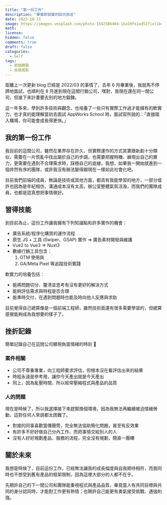 ```yaml
---
title: "第一份工作"
description: "畢業即就業的踩坑旅途"
date: 2023-10-11
image: https://images.unsplash.com/photo-1542586484-1ba19fe1ad53?ixlib=rb-4.0.3&ixid=M3wxMjA3fDB8MHxwaG90by1wYWdlfHx8fGVufDB8fHx8fA%3D%3D&auto=format&fit=crop&w=1740&q=80
math:
license:
hidden: false
comments: true
draft: false
categories:
  - Self
tags:
  - 前端開發
  - 自我成長
---
```


距離上一次更新 blog 已經是 2022/03 的事情了，去年 6 月畢業後，我就馬不停蹄地面試，也順利在 8 月進到現在這間行銷公司，嘿對，我現在還在同一間公司，但接下來計畫要去別的地方鍛鍊。

這一年多來，學到許多技術與觀念，也培養了一些只有實際工作過才能擁有的軟實力，也才真的能理解當初去面試 AppWorks School 時，面試官所說的：「直接踏入職場，你可能會成長得更快。」

## 我的第一份工作

我目前的這間公司，雖然在業界存在許久，但實際運作的方式其實跟新創十分類似，需要在一片慌亂中找出屬於自己的步調，也需要把握時機、展現出自己的實力，更需要在遇到不合理需求時，踩穩自己的底線，我想，如果我一開始就進到一個井然有序的團隊，或許我沒有辦法變得跟現在一樣如此社會化吧。

目前我們前端的成員，無論是技術或其他方面，都具有我能學習的地方，一部分或許也因為是年紀相仿，溝通成本沒有太高，辦公室整體氣氛活潑，而我們的團隊成員，也都是認真想把事情做好。

## 習得技能

到目前為止，這份工作讓我擁有下列知識點和許多實作的機會：

- 廣告系統/程序化購買的運作流程
- 原生 JS + 工具 (Swiper、GSAP) 實作 => 廣告素材開發與維護
- Vue2 to Vue3 => Nuxt3
- 數據行銷工具包含：
  1. GTM 使用與
  2. GA/Meta Pixel 等追蹤技術實踐

軟實力的培養包括：

- 能將問題切分、釐清並思考有沒有更好的解決方式
- 能夠評估需求與時程是否合理
- 能準時交付，在遇到問題時也能及時向他人反應與求助

目前覺得自己總算像是一個前端工程師，雖然技術面還有很多需要學習的，但總算感覺能夠成為我想要的樣子了。

## 挫折記錄

簡單記錄自己在這間公司顯現負面情緒的時刻 🫠

### 案件相關

- 公司不尊重專業，向工程師要求評估，但根本沒在看評估出來的結果
- 時程永遠是參考用，讓你今天產出就是今天產出
- 同上，因為亂壓時間，所以經常壓縮程式與產品的品質

### 人的問題

現在是時候了，所以我選擇接下來趕緊換個環境，因為我無法再繼續被迫情緒勞動，這對任何人來說都太困難了。

- 對接的同事喜歡當傳聲筒，完全無法協助簡化問題，甚至有反效果
- 有許多不好好做自己分內工作、而把事情交給別人的人
- 沒有人好好規劃產品、服務的流程，完全沒有規劃，簡直一團糟

## 關於未來

我想是時候了，目前這份工作，已經無法讓我的成長幅度與自我期待相符，而我同時也不想受到舊有產品的框架限制，因為這裡大部分的人都不在乎。

先期許自己的下一間公司和團隊能重視程式與產品品質，畢竟當人有共同目標與共同的身分認同時，才能對工作更有熱情；也期許自己能更有勇氣接受挑戰、遇強則強。
